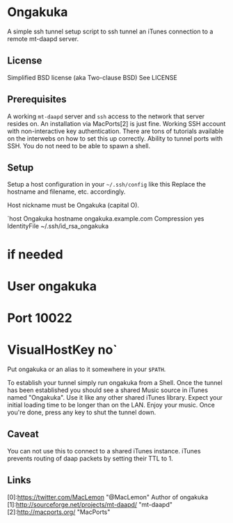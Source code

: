 # Ongakuka

A simple ssh tunnel setup script to ssh tunnel an iTunes connection to a remote mt-daapd server.


## License
Simplified BSD license (aka Two-clause BSD)
See LICENSE


## Prerequisites
A working `mt-daapd` server and `ssh` access to the network that server resides on. An installation via MacPorts[2] is just fine.
Working SSH account with non-interactive key authentication. There are tons of tutorials available on the interwebs on how to set this up correctly.
Ability to tunnel ports with SSH. You do not need to be able to spawn a shell.



## Setup
Setup a host configuration in your `~/.ssh/config` like this
Replace the hostname and filename, etc. accordingly.

Host nickname must be Ongakuka (capital O).

`host Ongakuka
    hostname ongakuka.example.com
    Compression yes
    IdentityFile ~/.ssh/id_rsa_ongakuka
# if needed
#    User ongakuka
#    Port 10022
#    VisualHostKey no`

Put ongakuka or an alias to it somewhere in your `$PATH`.

To establish your tunnel simply run ongakuka from a Shell.
Once the tunnel has been established you should see a shared Music source in iTunes named "Ongakuka".
Use it like any other shared iTunes library. Expect your initial loading time to be longer than on the LAN.
Enjoy your music.
Once you're done, press any key to shut the tunnel down.

## Caveat
You can not use this to connect to a shared iTunes instance. iTunes prevents routing of daap packets by setting their TTL to 1.


## Links
[0]:https://twitter.com/MacLemon "@MacLemon" Author of ongakuka
[1]:http://sourceforge.net/projects/mt-daapd/ "mt-daapd"
[2]:http://macports.org/ "MacPorts"
